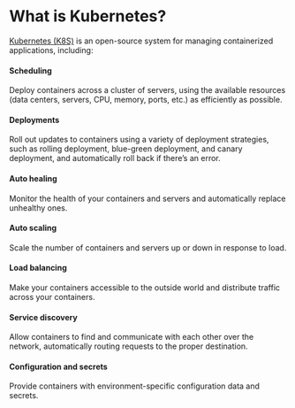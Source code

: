 # What is Kubernetes?

[Kubernetes (K8S)](https://kubernetes.io/) is an open-source system for managing containerized applications, including:


<div className="dlist">

#### Scheduling

Deploy containers across a cluster of servers, using the available resources (data centers, servers, CPU, memory,
ports, etc.) as efficiently as possible.

#### Deployments

Roll out updates to containers using a variety of deployment strategies, such as rolling deployment, blue-green
deployment, and canary deployment, and automatically roll back if there’s an error.

#### Auto healing

Monitor the health of your containers and servers and automatically replace unhealthy ones.

#### Auto scaling

Scale the number of containers and servers up or down in response to load.

#### Load balancing

Make your containers accessible to the outside world and distribute traffic across your containers.

#### Service discovery

Allow containers to find and communicate with each other over the network, automatically routing requests to the
proper destination.

#### Configuration and secrets

Provide containers with environment-specific configuration data and secrets.


</div>


<!-- ##DOCS-SOURCER-START
{
  "sourcePlugin": "local-copier",
  "hash": "90e5f0b5e2067db1b348484f5df12685"
}
##DOCS-SOURCER-END -->

